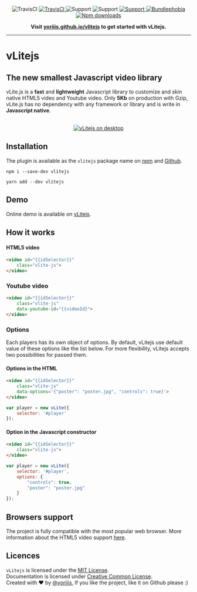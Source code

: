 <p align="center">
    <img alt="TravisCI" src="https://img.shields.io/badge/vLitejs-v3.0.0-ffb300.svg?style=for-the-badge">
    <a href="https://travis-ci.com/yoriiis/vlitejs">
        <img alt="TravisCI" src="https://img.shields.io/travis/yoriiis/vlitejs?style=for-the-badge">
    </a>
    <img alt="Support" src="https://img.shields.io/npm/v/vlitejs?style=for-the-badge">
    <img alt="Support" src="https://img.shields.io/node/v/vlitejs?style=for-the-badge">
    <a href="https://gitter.im/vlitejs/vlitejs">
        <img alt="Support" src="https://img.shields.io/gitter/room/vlitejs/vlitejs?style=for-the-badge">
    </a>
    <a href="https://bundlephobia.com/result?p=fela@latest">
        <img alt="Bundlephobia" src="https://img.shields.io/bundlephobia/minzip/vlitejs?style=for-the-badge">
    </a>
    <a href="https://npmjs.com/package/chunks-webpack-plugin">
        <img alt="Npm downloads" src="https://img.shields.io/npm/dm/vlitejs?color=fb3e44&label=npm%20downloads&style=for-the-badge">
    </a>
</p>

<p align="center">
    <strong>Visit <a href="https://yoriiis.github.io/vlitejs" title="yoriiis.github.io/vlitejs">yoriiis.github.io/vlitejs</a> to get started with vLitejs.</strong>
</p>

---

# vLitejs

## The new smallest Javascript video library

vLite.js is a **fast** and **lightweight** Javascript library to customize and skin native HTML5 video and Youtube video. Only **5Kb** on production with Gzip, vLite.js has no dependency with any framework or library and is write in **Javascript native**.<br /><br />

<p align="center">
    <a href="https://yoriiis.github.io/vlitejs/demo" title="vLitejs demo" target="_blank">
        <img src="https://yoriiis.github.io/vlitejs/img/demo.jpg" alt="vLitejs on desktop" />
    </a>
</p>

## Installation

The plugin is available as the `vlitejs` package name on [npm](https://www.npmjs.com/package/vlitejs) and [Github](https://github.com/yoriiis/vlitejs).

```
npm i --save-dev vlitejs
```
```
yarn add --dev vlitejs
```

## Demo

Online demo is available on [vLitejs](https://yoriiis.github.io/vlitejs/demo).

## How it works

#### HTML5 video

```html
<video id="{{idSelector}}"
    class="vlite-js">
</video>
```

### Youtube video

```html
<video id="{{idSelector}}"
    class="vlite-js"
    data-youtube-id="{{videoId}">
</video>
```

### Options

Each players has its own object of options. By default, vLitejs use default value of these options like the list below. For more flexibility, vLitejs accepts two possibilities for passed them.

#### Options in the HTML

```html
<video id="{{idSelector}}"
    class="vlite-js"
    data-options='{"poster": "poster.jpg", "controls": true}'>
</video>
```

```javascript
var player = new vLite({
    selector: '#player'
});
```

#### Option in the Javascript constructor

```html
<video id="{{idSelector}}"
    class="vlite-js">
</video>
```

```javascript
var player = new vLite({
    selector: '#player',
    options: {
        "controls": true,
        "poster": "poster.jpg"
    }
});
```

## Browsers support

The project is fully compatible with the most popular web browser. More information about the HTML5 video support <a href="https://caniuse.com/#feat=video" target="_blank" title="Browser support">here</a>.

## Licences

`vLitejs` is licensed under the [MIT License](http://opensource.org/licenses/MIT).<br>
Documentation is licensed under [Creative Common License](http://creativecommons.org/licenses/by/4.0/).<br>
Created with ♥ by [@yoriiis](http://github.com/yoriiis), If you like the project, like it on Github please :)
